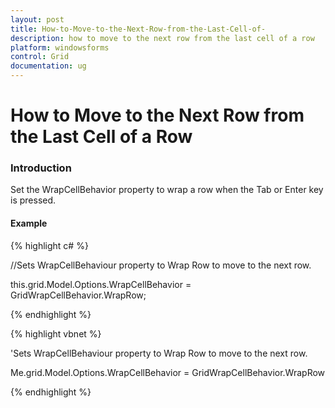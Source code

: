 ```yaml
---
layout: post
title: How-to-Move-to-the-Next-Row-from-the-Last-Cell-of-
description: how to move to the next row from the last cell of a row
platform: windowsforms
control: Grid
documentation: ug
---
```


# How to Move to the Next Row from the Last Cell of a Row

### Introduction

Set the WrapCellBehavior property to wrap a row when the Tab or Enter key is pressed.

#### Example

{% highlight c# %}



//Sets WrapCellBehaviour property to Wrap Row to move to the next row.

this.grid.Model.Options.WrapCellBehavior = GridWrapCellBehavior.WrapRow; 


{% endhighlight %}

{% highlight vbnet %}



'Sets WrapCellBehaviour property to Wrap Row to move to the next row.

Me.grid.Model.Options.WrapCellBehavior = GridWrapCellBehavior.WrapRow


{% endhighlight %}

